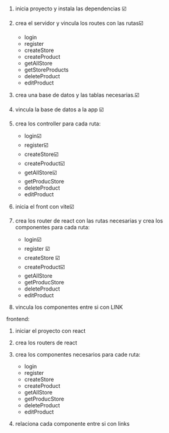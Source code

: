 1. inicia proyecto y instala las dependencias ☑️
2. crea el servidor y vincula los routes con las rutas☑️
    - login
    - register
    - createStore
    - createProduct
    - getAllStore
    - getStoreProducts
    - deleteProduct
    - editProduct

3. crea una base de datos y las tablas necesarias.☑️
4. vincula la base de datos a la app ☑️
5. crea los controller para cada ruta:
     - login☑️
    - register☑️
    - createStore☑️
    - createProduct☑️
    - getAllStore☑️
    - getProducStore
    - deleteProduct
    - editProduct

6. inicia el front con vite☑️
7. crea los router de react con las rutas necesarias
y crea los componentes para cada ruta:
    - login☑️
    - register ☑️
    - createStore ☑️
    - createProduct☑️
    - getAllStore
    - getProducStore
    - deleteProduct
    - editProduct      
9. vincula los componentes entre si con LINK  



frontend:

1. iniciar el proyecto con react
2. crea los routers de react
3. crea los componentes necesarios para cade ruta:
    - login
    - register
    - createStore
    - createProduct
    - getAllStore
    - getProducStore
    - deleteProduct
    - editProduct   

4. relaciona cada componente entre si con links
